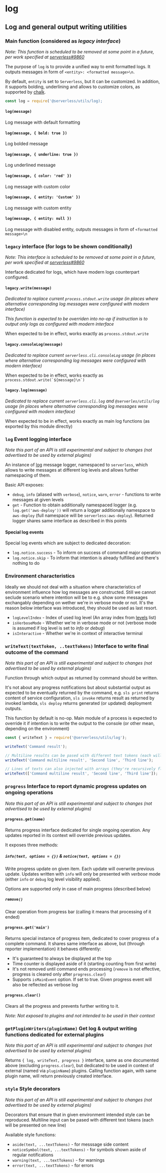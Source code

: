 # log

## Log and general output writing utilities

### Main function (considered as _legacy interface_)

_Note: This function is scheduled to be removed at some point in a future, per work specified at [serverless#9860](https://github.com/serverless/serverless/issues/9860)_

The purpose of `log` is to provide a unified way to emit formatted logs. It outputs messages in form of `<entity>: <formatted message>\n`.

By default, `entity` is set to `Serverless`, but it can be customized. In addition, it supports bolding, underlining and allows to customize colors, as supported by [chalk](https://github.com/chalk/chalk).

```javascript
const log = require('@serverless/utils/log);
```

#### `log(message)`

Log message with default formatting

#### `log(message, { bold: true })`

Log bolded message

#### `log(message, { underline: true })`

Log underlined message

#### `log(message, { color: 'red' })`

Log message with custom color

#### `log(message, { entity: 'Custom' })`

Log message with custom entity

#### `log(message, { entity: null })`

Log message with disabled entity, outputs messages in form of `<formatted message>\n`

### `legacy` interface (for logs to be shown conditionally)

_Note: This interface is scheduled to be removed at some point in a future, per work specified at [serverless#9860](https://github.com/serverless/serverless/issues/9860)_

Interface dedicated for logs, which have modern logs counterpart configured.

#### `legacy.write(message)`

_Dedicated to replace current `process.stdout.write` usage (in places where alternative corresponding log messages were configured with modern interface)_

_This function is expected to be overriden into no-op if instruction is to output only logs as configured with modern interface_

When expected to be in effect, works exactly as `process.stdout.write`

#### `legacy.consoleLog(message)`

_Dedicated to replace current `serverless.cli.consoleLog` usage (in places where alternative corresponding log messages were configured with modern interface)_

When expected to be in effect, works exactly as `` process.stdout.write(`${message}\n`) ``

#### `legacy.log(message)`

_Dedicated to replace current `serverless.cli.log` and `@serverles/utils/log` usage (in places where alternative corresponding log messages were configured with modern interface)_

When expected to be in effect, works exactly as main log functions (as exported by this module directly)

### `log` Event logging interface

_Note this part of an API is still experimental and subject to changes (not advertised to be used by external plugins)_

An instance of [log](https://github.com/medikoo/log) message logger, namespaced to `serverless`, which allows to write messages at different log levels and allows further namespacing of them.

Basic API exposes:

- `debug`, `info` (aliased with `verbose`), `notice`, `warn`, `error` - functions to write messages at given levels
- `get` - Function to obtain additionally namespaced logger (e.g. `log.get('aws-deploy'))` will return a logger additionally namespace to `aws-deploy` (full namespace will be `serverless:aws-deploy`). Returned logger shares same interface as described in this points

#### Special log events

Special log events which are subject to dedicated decoration:

- `log.notice.success` - To inform on success of command major operation
- `log.notice.skip` - To inform that intention is already fulfilled and there's nothing to do

### Environment characteristics

Ideally we should not deal with a situation where characteristics of environment influence how log messages are constructed.
Still we cannot seclude scenario where intention will be to e.g. show some messages exchangably depending on wether we're in verbose mode or not. It's the reason below interface was introduced, they should be used as last resort.

- `logLevelIndex` - Index of used log level (An array index from [levels](https://github.com/medikoo/log/blob/master/levels.json) list)
- `isVerboseMode` - Whether we're in verbose mode or not (verbose mode is assumed if log level is set to _info_ or _debug_)
- `isInteractive` - Whether we're in context of interactive terminal

### `writeText(textToken, ..textTokens)` Interface to write final outcome of the command

_Note this part of an API is still experimental and subject to changes (not advertised to be used by external plugins)_

Function through which output as returned by command should be written.

It's not about any progress notifications but about substantial output as expected to be eventually returned by the command, e.g. `sls print` returns content of service configuration, `sls invoke` returns result as returned by invoked lambda, `sls deploy` returns generated (or updated) deployment outputs.

This function by default is no-op. Main module of a process is expected to override it if intention is to write the output to the console (or other mean, depending on the environment)

```javascript
const { writeText } = require('@serverless/utils/log');

writeText('Command result');

// Multiline results can be pased with different text tokens (each will be presented on new line)
writeText('Command multiline result', 'Second line', 'Third line');

// Lines of texts can also injected with arrays (they're recursively flattened)
writeText(['Command multiline result', 'Second line', 'Third line']);
```

### `progress` Interface to report dynamic progress updates on ongoing operations

_Note this part of an API is still experimental and subject to changes (not advertised to be used by external plugins)_

#### `progress.get(name)`

Returns progress interface dedicated for single ongoing operation. Any updates reported in its context will override previous updates.

It exposes three methods:

##### `info(text, options = {})` & `notice(text, options = {})`

Write progress update on given item. Each update will overwrite previous update. Updates written with `info` will only be presented with _verbose_ mode (either `info` or `debug` log level visibility applied).

Options are supported only in case of main progress (described below)

##### `remove()`

Clear operation from progress bar (calling it means that processing of it ended)

#### `progress.get('main')`

Returns special instance of progress item, dedicated to cover progress of a complete command. It shares same interface as above, but (through reporter implementation) it behaves differently:

- It's guaranteed to always be displayed at the top
- Time counter is displayed aside of it (starting counting from first write)
- It's not removed until command ends processing (`remove` is not effective, progress is cleared only after `progress.clear`)
- Supports `isMainEvent` option. If set to true. Given progress event will also be reflected as verbose log

#### `progress.clear()`

Clears all the progress and prevents further writing to it.

_Note: Not exposed to plugins and not intended to be used in their context_

### `getPluginWriters(pluginName)` Get log & output writing functions dedicated for external plugins

_Note this part of an API is still experimental and subject to changes (not advertised to be used by external plugins)_

Returns `{ log, writeText, progress }` interface, same as one documented above (excluding `progress.clear`), but dedicated to be used in context of external (named via `pluginName`) plugins. Calling function again, with same plugin name, will return previously created interface.

### `style` Style decorators

_Note this part of an API is still experimental and subject to changes (not advertised to be used by external plugins)_

Decorators that ensure that in given environment intended style can be reproduced. Multiline input can be pased with different text tokens (each will be presented on new line)

Available style functions:

- `aside(text, ...textTokens)` - for messsage side content
- `noticeSymbol(text, ...textTokens)` - for symbols shown aside of regular notifications
- `warning(text, ...textTokens)` - for warnings
- `error(text, ...textTokens)` - for errors
